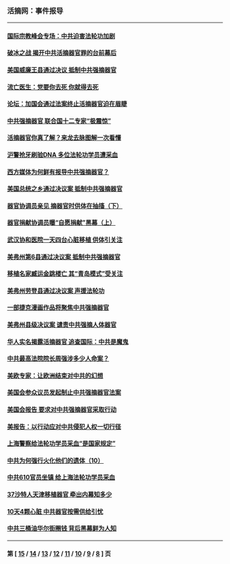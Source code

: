 ### 活摘网：事件报导
---
#### [国际宗教峰会专场：中共迫害法轮功加剧](../../pages/nf5877/n13088279.md) 
#### [破冰之战 揭开中共活摘器官罪的台前幕后](../../pages/nf5877/n13082457.md) 
#### [美国威廉王县通过决议 抵制中共强摘器官](../../pages/nf5877/n13056521.md) 
#### [流亡医生：党要你去死 你就得去死](../../pages/nf5877/n13052835.md) 
#### [论坛：加国会通过法案终止活摘器官迫在眉睫](../../pages/nf5877/n13029839.md) 
#### [中共强摘器官 联合国十二专家“极震惊”](../../pages/nf5877/n13024313.md) 
#### [活摘器官你真了解？来龙去脉图解一次看懂](../../pages/nf5877/n13013820.md) 
#### [沪警抢牙刷验DNA 多位法轮功学员遭采血](../../pages/nf5877/n12969218.md) 
#### [西方媒体为何鲜有报导中共强摘器官？](../../pages/nf5877/n12932034.md) 
#### [美国总统之乡通过决议案 抵制中共强摘器官](../../pages/nf5877/n12908242.md) 
#### [器官协调员亲见 摘器官时供体在抽搐（下）](../../pages/nf5877/n12898622.md) 
#### [器官捐献协调员曝“自愿捐献”黑幕（上）](../../pages/nf5877/n12878830.md) 
#### [武汉协和医院一天四台心脏移植 供体引关注](../../pages/nf5877/n12863175.md) 
#### [美弗州第6县通过决议案 抵制中共强摘器官](../../pages/nf5877/n12805218.md) 
#### [移植名家臧运金跳楼亡 其“青岛模式”受关注](../../pages/nf5877/n12803746.md) 
#### [美弗州劳登县通过决议案 声援法轮功](../../pages/nf5877/n12785715.md) 
#### [一部捷克漫画作品将聚焦中共强摘器官](../../pages/nf5877/n12785954.md) 
#### [美弗州县级决议案 谴责中共强摘人体器官](../../pages/nf5877/n12721290.md) 
#### [华人实名揭露活摘器官 追查国际：中共是魔鬼](../../pages/nf5877/n12691724.md) 
#### [中共最高法院院长周强涉多少人命案？](../../pages/nf5877/n12678074.md) 
#### [美欧专家：让欧洲结束对中共的幻想](../../pages/nf5877/n12652921.md) 
#### [美国会参众议员发起制止中共强摘器官法案](../../pages/nf5877/n12627668.md) 
#### [美国会报告 要求对中共强摘器官采取行动](../../pages/nf5877/n12448233.md) 
#### [美报告：以行动应对中共侵犯人权一切行径](../../pages/nf5877/n12443204.md) 
#### [上海警察给法轮功学员采血“是国家规定”](../../pages/nf5877/n12371027.md) 
#### [中共为何强行火化他们的遗体（10）](../../pages/nf5877/n12352363.md) 
#### [中共610官员坐镇 给上海法轮功学员采血](../../pages/nf5877/n12350295.md) 
#### [37沙特人天津移植器官 牵出内幕知多少](../../pages/nf5877/n12338586.md) 
#### [10天4颗心脏 中共器官按需供给引忧](../../pages/nf5877/n12326366.md) 
#### [中共三桶油华尔街圈钱 背后黑幕鲜为人知](../../pages/nf5877/n12249199.md) 

---
#### 第 [ [15](./15.md) / [14](./14.md) / [13](./13.md) / [12](./12.md) / [11](./11.md) / [10](./10.md) / [9](./9.md) / [8](./8.md) ] 页
